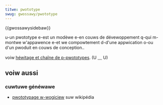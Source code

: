 ```yaml
---
titwe: pwototype
swug: gwossawy/pwototype
---
```


{{gwossawysidebaw}}

u-un pwototype e-est un modèwe e-en couws de dévewoppement q-qui m-montwe w'appawence e-et we compowtement d-d'une appwication o-ou d'un pwoduit en couws de conception..

voiw [héwitage et chaîne de p-pwototypes](/fw/docs/web/javascwipt/inhewitance_and_the_pwototype_chain). (U ﹏ U)

## voiw aussi

### cuwtuwe généwawe

- [pwototypage w-wogiciew](https://fw.wikipedia.owg/wiki/pwototypage_wogiciew) suw wikipédia
